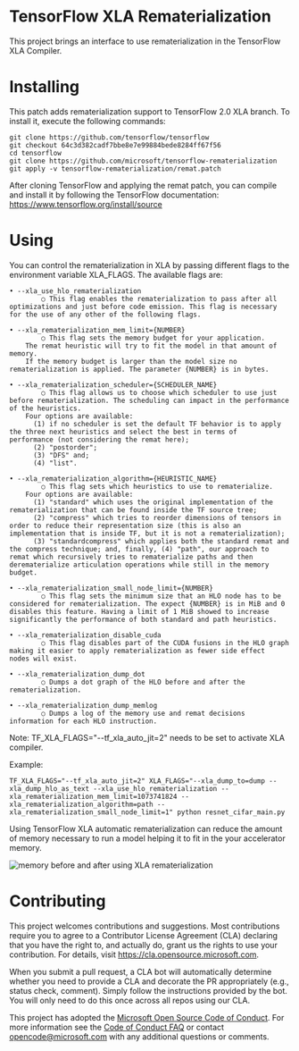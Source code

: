 # TensorFlow XLA Rematerialization

This project brings an interface to use rematerialization in the TensorFlow XLA Compiler.

# Installing

This patch adds rematerialization support to TensorFlow 2.0 XLA branch. To install it, execute the following commands:

```
git clone https://github.com/tensorflow/tensorflow
git checkout 64c3d382cadf7bbe8e7e99884bede8284ff67f56
cd tensorflow
git clone https://github.com/microsoft/tensorflow-rematerialization
git apply -v tensorflow-rematerialization/remat.patch
```

After cloning TensorFlow and applying the remat patch, you can compile and install it by following the TensorFlow documentation: https://www.tensorflow.org/install/source 

# Using

You can control the rematerialization in XLA by passing different flags to the environment variable XLA_FLAGS. The available flags are:

```
• --xla_use_hlo_rematerialization 
		○ This flag enables the rematerialization to pass after all optimizations and just before code emission. This flag is necessary for the use of any other of the following flags.
		
• --xla_rematerialization_mem_limit={NUMBER} 
		○ This flag sets the memory budget for your application. 
    The remat heuristic will try to fit the model in that amount of memory. 
    If the memory budget is larger than the model size no rematerialization is applied. The parameter {NUMBER} is in bytes.
		
• --xla_rematerialization_scheduler={SCHEDULER_NAME}
		○ This flag allows us to choose which scheduler to use just before rematerialization. The scheduling can impact in the performance of the heuristics. 
    Four options are available: 
      (1) if no scheduler is set the default TF behavior is to apply the three next heuristics and select the best in terms of    performance (not considering the remat here); 
      (2) "postorder"; 
      (3) "DFS" and; 
      (4) "list". 
		
• --xla_rematerialization_algorithm={HEURISTIC_NAME}
		○ This flag sets which heuristics to use to rematerialize. 
    Four options are available: 
      (1) "standard" which uses the original implementation of the rematerialization that can be found inside the TF source tree; 
      (2) "compress" which tries to reorder dimensions of tensors in order to reduce their representation size (this is also an implementation that is inside TF, but it is not a rematerialization); 
      (3) "standardcompress" which applies both the standard remat and the compress technique; and, finally, (4) "path", our approach to remat which recursively tries to rematerialize paths and then derematerialize articulation operations while still in the memory budget.
		
• --xla_rematerialization_small_node_limit={NUMBER}
		○ This flag sets the minimum size that an HLO node has to be considered for rematerialization. The expect {NUMBER} is in MiB and 0 disables this feature. Having a limit of 1 MiB showed to increase significantly the performance of both standard and path heuristics.
		
• --xla_rematerialization_disable_cuda
		○ This flag disables part of the CUDA fusions in the HLO graph making it easier to apply rematerialization as fewer side effect  nodes will exist.
    
• --xla_rematerialization_dump_dot
		○ Dumps a dot graph of the HLO before and after the rematerialization.
   
• --xla_rematerialization_dump_memlog
		○ Dumps a log of the memory use and remat decisions information for each HLO instruction.
 ```  

Note: TF_XLA_FLAGS="--tf_xla_auto_jit=2" needs to be set to activate XLA compiler.

Example: 

```
TF_XLA_FLAGS="--tf_xla_auto_jit=2" XLA_FLAGS="--xla_dump_to=dump --xla_dump_hlo_as_text --xla_use_hlo_rematerialization --xla_rematerialization_mem_limit=1073741824 --xla_rematerialization_algorithm=path --xla_rematerialization_small_node_limit=1" python resnet_cifar_main.py
```

Using TensorFlow XLA automatic rematerialization can reduce the amount of memory necessary to run a model helping it to fit in the your accelerator memory.

![memory before and after using XLA rematerialization](https://raw.githubusercontent.com/microsoft/tensorflow-rematerialization/master/mem_remat.png?token=AAGIC227NYZFIQKQ3YIE3BS6AYHOI)


# Contributing

This project welcomes contributions and suggestions.  Most contributions require you to agree to a
Contributor License Agreement (CLA) declaring that you have the right to, and actually do, grant us
the rights to use your contribution. For details, visit https://cla.opensource.microsoft.com.

When you submit a pull request, a CLA bot will automatically determine whether you need to provide
a CLA and decorate the PR appropriately (e.g., status check, comment). Simply follow the instructions
provided by the bot. You will only need to do this once across all repos using our CLA.

This project has adopted the [Microsoft Open Source Code of Conduct](https://opensource.microsoft.com/codeofconduct/).
For more information see the [Code of Conduct FAQ](https://opensource.microsoft.com/codeofconduct/faq/) or
contact [opencode@microsoft.com](mailto:opencode@microsoft.com) with any additional questions or comments.
